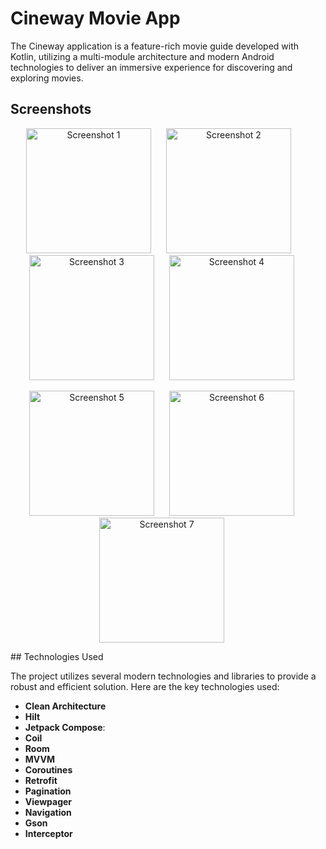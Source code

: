 # Cineway Movie App

The Cineway application is a feature-rich movie guide developed with Kotlin, utilizing a multi-module architecture and modern Android technologies to deliver an immersive experience for discovering and exploring movies.

## Screenshots

<p align="center">
<img src="https://github.com/user-attachments/assets/abaf2017-aacd-456d-b29b-ddab737b2fb2" alt="Screenshot 1" width="200" style="margin-right:20px;">
<img src="https://github.com/user-attachments/assets/6a647c58-0b6e-42ed-bac3-1b4279ecbe06" alt="Screenshot 2" width="200" style="margin-right:30px;">
<img src="https://github.com/user-attachments/assets/742685e5-b886-45e3-ad32-6e89e81ce89d" alt="Screenshot 3" width="200" style="margin-right:20px;">
<img src="https://github.com/user-attachments/assets/25f361a3-a123-4130-b00d-24c72fd1b800" alt="Screenshot 4" width="200" style="margin-right:20px;">
  </p>
<p align="center">
<img src="https://github.com/user-attachments/assets/2e572540-8a79-4bc1-a91a-641e98e8e3e0" alt="Screenshot 5" width="200" style="margin-right:20px;">
<img src="https://github.com/user-attachments/assets/6dbcf693-7e27-4aee-9d0b-f2a4e1f4c0cf" alt="Screenshot 6" width="200" style="margin-right:20px;">
<img src="https://github.com/user-attachments/assets/4e2b7c58-d4b9-468c-b81f-356313e793fd" alt="Screenshot 7" width="200" style="margin-right:20px;">
 </p>
## Technologies Used

The project utilizes several modern technologies and libraries to provide a robust and efficient solution. Here are the key technologies used:

- **Clean Architecture**
- **Hilt**
- **Jetpack Compose**:
- **Coil**
- **Room**
- **MVVM** 
- **Coroutines**
- **Retrofit**
- **Pagination**
- **Viewpager**
- **Navigation**
- **Gson**
- **Interceptor**
